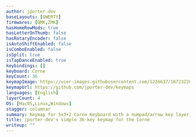 ```yaml
---
author: jporter-dev
baseLayouts: [QWERTY]
firmwares: [QMK,ZMK]
hasHomeRowMods: true
hasLetterOnThumb: false
hasRotaryEncoder: false
isAutoShiftEnabled: false
isComboEnabled: false
isSplit: true
isTapDanceEnabled: true
keybindings: []
keyboard: Corne
keyCount: 36
keymapImage: https://user-images.githubusercontent.com/1226637/167232280-c3c752ee-3e7a-4790-93ec-1ba8a790c9fc.png
keymapUrl: https://github.com/jporter-dev/keymaps
languages: [English]
layerCount: 4
OS: [MacOS,Linux,Windows]
stagger: columnar
summary: Keymap for 5x3+2 Corne Keyboard with a numpad/arrow key layer and a symbol layer that's not too unique
title: jporter-dev's simple 36-key keymap for the Corne
writeup: ""
---
```

